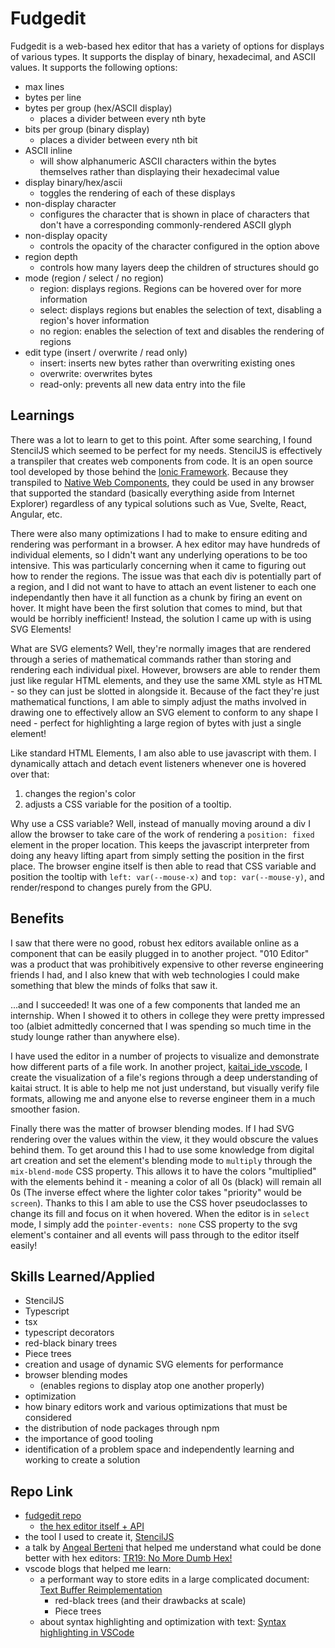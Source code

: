 # Fudgedit

Fudgedit is a web-based hex editor that has a variety of options for displays of various types. It supports the display of binary, hexadecimal, and ASCII values. It supports the following options:

- max lines
- bytes per line
- bytes per group (hex/ASCII display)
  - places a divider between every nth byte
- bits per group (binary display)
  - places a divider between every nth bit
- ASCII inline
  - will show alphanumeric ASCII characters within the bytes themselves rather than displaying their hexadecimal value
- display binary/hex/ascii
  - toggles the rendering of each of these displays
- non-display character
  - configures the character that is shown in place of characters that don't have a corresponding commonly-rendered ASCII glyph
- non-display opacity
  - controls the opacity of the character configured in the option above
- region depth
  - controls how many layers deep the children of structures should go
- mode (region / select / no region)
  - region: displays regions. Regions can be hovered over for more information
  - select: displays regions but enables the selection of text, disabling a region's hover information
  - no region: enables the selection of text and disables the rendering of regions
- edit type (insert / overwrite / read only)
  - insert: inserts new bytes rather than overwriting existing ones
  - overwrite: overwrites bytes
  - read-only: prevents all new data entry into the file

## Learnings

There was a lot to learn to get to this point. After some searching, I found StencilJS which seemed to be perfect for my needs. StencilJS is effectively a transpiler that creates web components from code. It is an open source tool developed by those behind the [Ionic Framework](https://ionicframework.com/). Because they transpiled to [Native Web Components](https://developer.mozilla.org/en-US/docs/Web/API/Web_components), they could be used in any browser that supported the standard (basically everything aside from Internet Explorer) regardless of any typical solutions such as Vue, Svelte, React, Angular, etc.

There were also many optimizations I had to make to ensure editing and rendering was performant in a browser. A hex editor may have hundreds of individual elements, so I didn't want any underlying operations to be too intensive. This was particularly concerning when it came to figuring out how to render the regions. The issue was that each div is potentially part of a region, and I did not want to have to attach an event listener to each one independantly then have it all function as a chunk by firing an event on hover. It might have been the first solution that comes to mind, but that would be horribly inefficient! Instead, the solution I came up with is using SVG Elements!

What are SVG elements? Well, they're normally images that are rendered through a series of mathematical commands rather than storing and rendering each individual pixel. However, browsers are able to render them just like regular HTML elements, and they use the same XML style as HTML - so they can just be slotted in alongside it. Because of the fact they're just mathematical functions, I am able to simply adjust the maths involved in drawing one to effectively allow an SVG element to conform to any shape I need - perfect for highlighting a large region of bytes with just a single element!

Like standard HTML Elements, I am also able to use javascript with them. I dynamically attach and detach event listeners whenever one is hovered over that:
  1. changes the region's color
  2. adjusts a CSS variable for the position of a tooltip. 

Why use a CSS variable? Well, instead of manually moving around a div I allow the browser to take care of the work of rendering a `position: fixed` element in the proper location. This keeps the javascript interpreter from doing any heavy lifting apart from simply setting the position in the first place. The browser engine itself is then able to read that CSS variable and position the tooltip with `left: var(--mouse-x)` and `top: var(--mouse-y)`, and render/respond to changes purely from the GPU.

## Benefits

I saw that there were no good, robust hex editors available online as a component that can be easily plugged in to another project. "010 Editor" was a product that was prohibitively expensive to other reverse engineering friends I had, and I also knew that with web technologies I could make something that blew the minds of folks that saw it.

...and I succeeded! It was one of a few components that landed me an internship. When I showed it to others in college they were pretty impressed too (albiet admittedly concerned that I was spending so much time in the study lounge rather than anywhere else).

I have used the editor in a number of projects to visualize and demonstrate how different parts of a file work. In another project, [kaitai_ide_vscode](./kaitai_ide_vscode.md), I create the visualization of a file's regions through a deep understanding of kaitai struct. It is able to help me not just understand, but visually verify file formats, allowing me and anyone else to reverse engineer them in a much smoother fasion.

Finally there was the matter of browser blending modes. If I had SVG rendering over the values within the view, it they would obscure the values behind them. To get around this I had to use some knowledge from digital art creation and set the element's blending mode to `multiply` through the `mix-blend-mode` CSS property. This allows it to have the colors "multiplied" with the elements behind it - meaning a color of all 0s (black) will remain all 0s (The inverse effect where the lighter color takes "priority" would be `screen`). Thanks to this I am able to use the CSS hover pseudoclasses to change its fill and focus on it when hovered. When the editor is in `select` mode, I simply add the `pointer-events: none` CSS property to the svg element's container and all events will pass through to the editor itself easily!


## Skills Learned/Applied

- StencilJS
- Typescript
- tsx
- typescript decorators
- red-black binary trees
- Piece trees
- creation and usage of dynamic SVG elements for performance
- browser blending modes
  - (enables regions to display atop one another properly) 
- optimization
- how binary editors work and various optimizations that must be considered
- the distribution of node packages through npm
- the importance of good tooling
- identification of a problem space and independently learning and working to create a solution

## Repo Link

- [fudgedit repo](https://github.com/fudgepop01/fudgedit)
  - [the hex editor itself + API](https://github.com/fudgepop01/fudgedit/tree/master/src/components/hex-editor)
- the tool I used to create it, [StencilJS](https://stenciljs.com/)
- a talk by [Angeal Berteni](https://twitter.com/angealbertini?ref_src=twsrc%5Egoogle%7Ctwcamp%5Eserp%7Ctwgr%5Eauthor) that helped me understand what could be done better with hex editors: [TR19: No More Dumb Hex!](https://youtu.be/264OmDG8m7M)
- vscode blogs that helped me learn:
  - a performant way to store edits in a large complicated document: [Text Buffer Reimplementation](https://code.visualstudio.com/blogs/2018/03/23/text-buffer-reimplementation)
    - red-black trees (and their drawbacks at scale)
    - Piece trees
  - about syntax highlighting and optimization with text: [Syntax highlighting in VSCode](https://code.visualstudio.com/blogs/2017/02/08/syntax-highlighting-optimizations)
